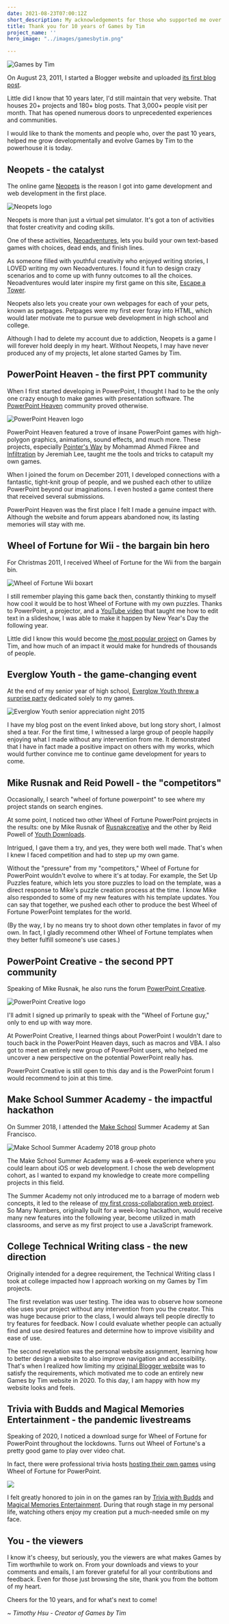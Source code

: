 ```yaml
---
date: 2021-08-23T07:00:12Z
short_description: My acknowledgements for those who supported me over the past decade.
title: Thank you for 10 years of Games by Tim
project_name: ''
hero_image: "../images/gamesbytim.png"

---
```

![Games by Tim](../images/gamesbytim.svg)

On August 23, 2011, I started a Blogger website and uploaded [its first blog post](/blog/blog-under-construction/).

Little did I know that 10 years later, I'd still maintain that very website. That houses 20+ projects and 180+ blog posts. That 3,000+ people visit per month. That has opened numerous doors to unprecedented experiences and communities.

I would like to thank the moments and people who, over the past 10 years, helped me grow developmentally and evolve Games by Tim to the powerhouse it is today.

## Neopets - the catalyst

The online game [Neopets](https://www.neopets.com/) is the reason I got into game development and web development in the first place.

![Neopets logo](../images/neopetslogo.png)

Neopets is more than just a virtual pet simulator. It's got a ton of activities that foster creativity and coding skills.

One of these activities, [Neoadventures](https://www.jellyneo.net/?go=adventure_generator), lets you build your own text-based games with choices, dead ends, and finish lines.

As someone filled with youthful creativity who enjoyed writing stories, I LOVED writing my own Neoadventures. I found it fun to design crazy scenarios and to come up with funny outcomes to all the choices. Neoadventures would later inspire my first game on this site, [Escape a Tower](/escape-a-tower/).

Neopets also lets you create your own webpages for each of your pets, known as petpages. Petpages were my first ever foray into HTML, which would later motivate me to pursue web development in high school and college.

Although I had to delete my account due to addiction, Neopets is a game I will forever hold deeply in my heart. Without Neopets, I may have never produced any of my projects, let alone started Games by Tim.

## PowerPoint Heaven - the first PPT community

When I first started developing in PowerPoint, I thought I had to be the only one crazy enough to make games with presentation software. The [PowerPoint Heaven](http://pptheaven.mvps.org/) community proved otherwise.

![PowerPoint Heaven logo](../images/pptheaven.jpg)

PowerPoint Heaven featured a trove of insane PowerPoint games with high-polygon graphics, animations, sound effects, and much more. These projects, especially [Pointer's Way](http://pptheaven.mvps.org/fikree.html) by Mohammad Ahmed Fikree and [Infiltration](http://pptheaven.mvps.org/jerry.html) by Jeremiah Lee, taught me the tools and tricks to catapult my own games.

When I joined the forum on December 2011, I developed connections with a fantastic, tight-knit group of people, and we pushed each other to utilize PowerPoint beyond our imaginations. I even hosted a game contest there that received several submissions.

PowerPoint Heaven was the first place I felt I made a genuine impact with. Although the website and forum appears abandoned now, its lasting memories will stay with me.

## Wheel of Fortune for Wii - the bargain bin hero

For Christmas 2011, I received Wheel of Fortune for the Wii from the bargain bin.

![Wheel of Fortune Wii boxart](../images/wofwiiboxart.jpg)

I still remember playing this game back then, constantly thinking to myself how cool it would be to host Wheel of Fortune with my own puzzles. Thanks to PowerPoint, a projector, and a [YouTube video](https://www.youtube.com/watch?v=iz6QoGeUwjI) that taught me how to edit text in a slideshow, I was able to make it happen by New Year's Day the following year.

Little did I know this would become [the most popular project](/wheel-of-fortune-for-powerpoint/) on Games by Tim, and how much of an impact it would make for hundreds of thousands of people.

## Everglow Youth - the game-changing event

At the end of my senior year of high school, [Everglow Youth threw a surprise party](/blog/an-extraordinary-event/) dedicated solely to my games.

![Everglow Youth senior appreciation night 2015](../images/youthgroupbuttonmasher.jpg)

I have my blog post on the event linked above, but long story short, I almost shed a tear. For the first time, I witnessed a large group of people happily enjoying what I made without any intervention from me. It demonstrated that I have in fact made a positive impact on others with my works, which would further convince me to continue game development for years to come.

## Mike Rusnak and Reid Powell - the "competitors"

Occasionally, I search "wheel of fortune powerpoint" to see where my project stands on search engines.

At some point, I noticed two other Wheel of Fortune PowerPoint projects in the results: one by Mike Rusnak of [Rusnakcreative](https:/www.rusnakcreative.com/) and the other by Reid Powell of [Youth Downloads](https://www.youthdownloads.com/games/wheel-fortune-powerpoint-game/).

Intrigued, I gave them a try, and yes, they were both well made. That's when I knew I faced competition and had to step up my own game.

Without the "pressure" from my "competitors," Wheel of Fortune for PowerPoint wouldn't evolve to where it's at today. For example, the Set Up Puzzles feature, which lets you store puzzles to load on the template, was a direct response to Mike's puzzle creation process at the time. I know Mike also responded to some of my new features with his template updates. You can say that together, we pushed each other to produce the best Wheel of Fortune PowerPoint templates for the world.

(By the way, I by no means try to shoot down other templates in favor of my own. In fact, I gladly recommend other Wheel of Fortune templates when they better fulfill someone's use cases.)

## PowerPoint Creative - the second PPT community

Speaking of Mike Rusnak, he also runs the forum [PowerPoint Creative](https://powerpointcreative.forumotion.com/forum/).

![PowerPoint Creative logo](../images/pptcreativelogo.png)

I'll admit I signed up primarily to speak with the "Wheel of Fortune guy," only to end up with way more.

At PowerPoint Creative, I learned things about PowerPoint I wouldn't dare to touch back in the PowerPoint Heaven days, such as macros and VBA. I also got to meet an entirely new group of PowerPoint users, who helped me uncover a new perspective on the potential PowerPoint really has.

PowerPoint Creative is still open to this day and is the PowerPoint forum I would recommend to join at this time.

## Make School Summer Academy - the impactful hackathon

On Summer 2018, I attended the [Make School](https://makeschool.org/) Summer Academy at San Francisco.

![Make School Summer Academy 2018 group photo](../images/makeschoolsummerphoto.jpg)

The Make School Summer Academy was a 6-week experience where you could learn about iOS or web development. I chose the web development cohort, as I wanted to expand my knowledge to create more compelling projects in this field.

The Summer Academy not only introduced me to a barrage of modern web concepts, it led to the release of [my first cross-collaboration web project](/so-many-numbers/). So Many Numbers, originally built for a week-long hackathon, would receive many new features into the following year, become utilized in math classrooms, and serve as my first project to use a JavaScript framework.

## College Technical Writing class - the new direction

Originally intended for a degree requirement, the Technical Writing class I took at college impacted how I approach working on my Games by Tim projects.

The first revelation was user testing. The idea was to observe how someone else uses your project without any intervention from you the creator. This was huge because prior to the class, I would always tell people directly to try features for feedback. Now I could evaluate whether people can actually find and use desired features and determine how to improve visibility and ease of use.

The second revelation was the personal website assignment, learning how to better design a website to also improve navigation and accessibility. That's when I realized how limiting my [original Blogger website](https://old.gamesbytim.com/) was to satisfy the requirements, which motivated me to code an entirely new Games by Tim website in 2020. To this day, I am happy with how my website looks and feels.

## Trivia with Budds and Magical Memories Entertainment - the pandemic livestreams

Speaking of 2020, I noticed a download surge for Wheel of Fortune for PowerPoint throughout the lockdowns. Turns out Wheel of Fortune's a pretty good game to play over video chat.

In fact, there were professional trivia hosts [hosting their own games](/blog/i-joined-someone-s-wheel-of-fortune-for-powerpoint-livestream/) using Wheel of Fortune for PowerPoint.

![](../images/wofbudds.jpg)

I felt greatly honored to join in on the games ran by [Trivia with Budds](https://www.triviawithbudds.com/) and [Magical Memories Entertainment](https://www.mme123.com/). During that rough stage in my personal life, watching others enjoy my creation put a much-needed smile on my face.

## You - the viewers

I know it's cheesy, but seriously, you the viewers are what makes Games by Tim worthwhile to work on. From your downloads and views to your comments and emails, I am forever grateful for all your contributions and feedback. Even for those just browsing the site, thank you from the bottom of my heart.

Cheers for the 10 years, and for what's next to come!

_\~ Timothy Hsu - Creator of Games by Tim_